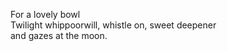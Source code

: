 For a lovely bowl    
Twilight whippoorwill, whistle on, sweet deepener    
and gazes at the moon.    

